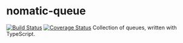 # nomatic-queue
[![Build Status](http://drone.bdfoster.com/api/badges/bdfoster/nomatic-queue/status.svg)](http://drone.bdfoster.com/bdfoster/nomatic-queue)
[![Coverage Status](https://coveralls.io/repos/github/bdfoster/nomatic-queue/badge.svg?branch=master)](https://coveralls.io/github/bdfoster/nomatic-queue?branch=master)
Collection of queues, written with TypeScript.